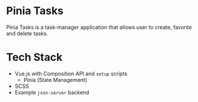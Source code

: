 # Pinia Tasks

Pinia Tasks is a task-manager application that allows user to create, favorite and delete tasks.

# Tech Stack
- Vue.js with Composition API and `setup` scripts
    - Pinia (State Management)
- SCSS
- Example `json-server` backend